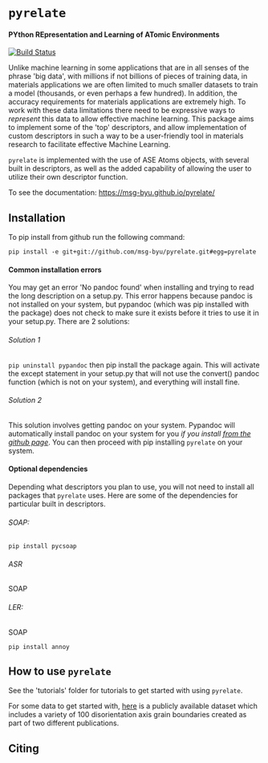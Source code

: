 # `pyrelate`
#### **PY**thon **RE**presentation and **L**earning of **AT**omic **E**nvironments

[![Build Status](https://travis-ci.com/jayspendlove/pyrelate.svg?branch=master)](https://travis-ci.com/jayspendlove/pyrelate)


Unlike machine learning in some applications that are in all senses of the phrase 'big data', with millions if not billions of pieces of training data, in materials applications we are often limited to much smaller datasets to train a model (thousands, or even perhaps a few hundred). In addition, the accuracy requirements for materials applications are extremely high. To work with these data limitations there need to be expressive ways to _represent_ this data to allow effective machine learning. This package aims to implement some of the 'top' descriptors, and allow implementation of custom descriptors in such a way to be a user-friendly tool in materials research to facilitate effective Machine Learning.

`pyrelate` is implemented with the use of ASE Atoms objects, with several built in descriptors, as well as the added capability of allowing the user to utilize their own descriptor function.

To see the documentation:
https://msg-byu.github.io/pyrelate/

## Installation
To pip install from github run the following command:

`pip install -e git+git://github.com/msg-byu/pyrelate.git#egg=pyrelate`

#### Common installation errors
You may get an error 'No pandoc found' when installing and trying to read the long description on a setup.py. This error happens because pandoc is not installed on your system, but pypandoc (which was pip installed with the package) does not check to make sure it exists before it tries to use it in your setup.py. There are 2 solutions:

###### Solution 1
`pip uninstall pypandoc` then pip install the package again. This will activate the except statement in your setup.py that will not use the convert() pandoc function (which is not on your system), and everything will install fine.

###### Solution 2
This solution involves getting pandoc on your system.  Pypandoc will automatically install pandoc on your system for you _if you install [from the github page](https://github.com/bebraw/pypandoc/blob/master/setup.py)_. You can then proceed with pip installing `pyrelate` on your system.

#### Optional dependencies
Depending what descriptors you plan to use, you will not need to install all packages that `pyrelate` uses. Here are some of the dependencies for particular built in descriptors.

###### SOAP:
`pip install pycsoap`

###### ASR
SOAP

###### LER:
SOAP

`pip install annoy`

## How to use `pyrelate`
See the 'tutorials' folder for tutorials to get started with using `pyrelate`.

For some data to get started with, [here](https://data.mendeley.com/datasets/bz46sgxm8g/1) is a publicly available dataset which includes a variety of 100 disorientation axis grain boundaries created as part of two different publications.

## Citing
